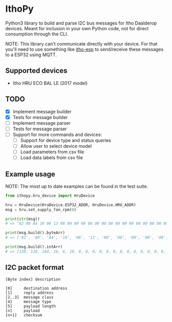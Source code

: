 # IthoPy

Python3 library to build and parse I2C bus messages for Itho Daalderop devices. Meant for inclusion in your own Python code, not for direct consumption through the CLI.

NOTE: This library can't communicate directly with your device. For that you'll need to use something like [itho-esp](https://github.com/rustyx/itho-esp) to send/receive these messages to a ESP32 using MQTT.

## Supported devices

- Itho HRU ECO BAL LE (2017 model)

## TODO

- [x] Implement message builder
- [x] Tests for message builder
- [ ] Implement message parser
- [ ] Tests for message parser
- [ ] Support for more commands and devices:
  - [ ] Support for device type and status queries
  - [ ] Allow user to select device model
  - [ ] Load parameters from csv file
  - [ ] Load data labels from csv file

## Example usage

NOTE: The most up to date examples can be found in the test suite.

```py
from ithopy.hru_device import HruDevice

hru = HruDevice(HruDevice.ESP32_ADDR, HruDevice.HRU_ADDR)
msg = hru.set_supply_fan_rpm(0)

print(str(msg))
# => "82 80 A4 10 06 13 00 00 00 00 00 00 00 00 00 00 00 00 00 00 00 00 00 2D 00 04"

print(msg.build().byteArr)
# => ['82', '80', 'A4', '10', '06', '13', '00', '00', '00', '00', '00', '00', '00', '00', '00', '00', '00', '00', '00', '00', '00', '00', '00', '2D', '00', '04']

print(msg.build().intArr)
# => [130, 128, 164, 16, 6, 19, 0, 0, 0, 0, 0, 0, 0, 0, 0, 0, 0, 0, 0, 0, 0, 0, 0, 45, 0, 4]
```

## I2C packet format

`[Byte index] description`

```
[0]     destination address
[1]     reply address
[2..3]  message class
[4]     message type
[5]     payload length
[n]     payload
[n+1]   checksum
```